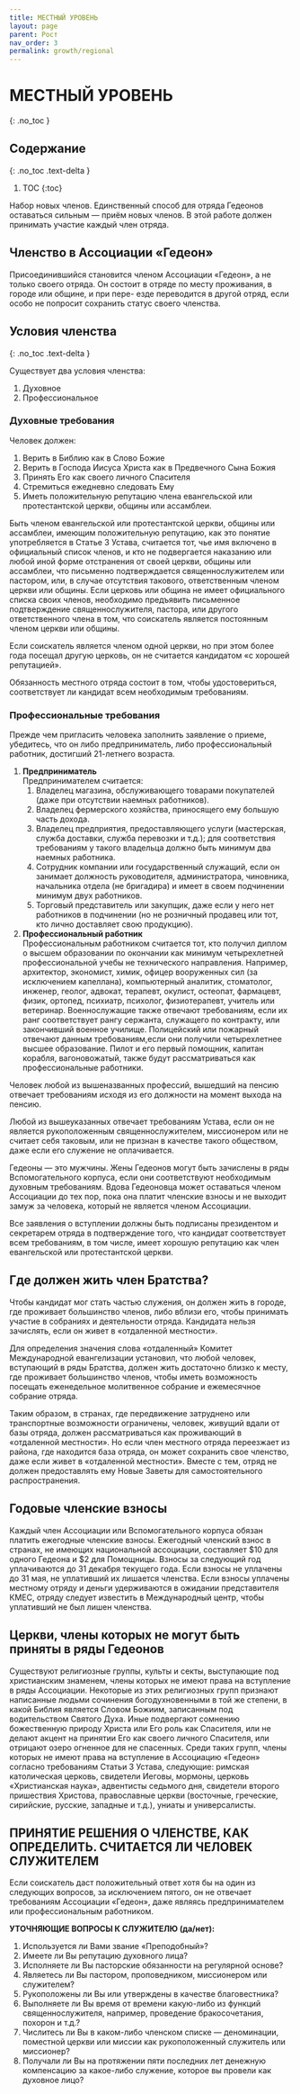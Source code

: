```yaml
---
title: МЕСТНЫЙ УРОВЕНЬ
layout: page
parent: Рост
nav_order: 3
permalink: growth/regional
---
```


# МЕСТНЫЙ УРОВЕНЬ
{: .no_toc }

## Содержание
{: .no_toc .text-delta }

1. TOC
{:toc}

Набор новых членов. Единственный способ для отряда Гедеонов оставаться сильным — приём новых членов.
В этой работе должен принимать участие каждый член отряда.

## Членство в Ассоциации «Гедеон»

Присоединившийся становится членом Ассоциации «Гедеон», а не только своего
отряда. Он состоит в отряде по месту проживания, в городе или общине, и при пере-
езде переводится в другой отряд, если особо не попросит сохранить статус своего
членства.

## Условия членства
{: .no_toc .text-delta }

Существует два условия членства:
1. Духовное
2. Профессиональное

### Духовные требования
Человек должен:
1. Верить в Библию как в Слово Божие
2. Верить в Господа Иисуса Христа как в Предвечного Сына Божия
3. Принять Его как своего личного Спасителя
4. Стремиться ежедневно следовать Ему
5. Иметь положительную репутацию члена евангельской или протестантской церкви, общины или ассамблеи.

Быть членом евангельской или протестантской церкви, общины или ассамблеи,
имеющим положительную репутацию, как это понятие употребляется в Статье 3 Устава,
считается тот, чье имя включено в официальный список членов, и кто не подвергается
наказанию или любой иной форме отстранения от своей церкви, общины или
ассамблеи, что письменно подтверждается священнослужителем или пастором, или,
в случае отсутствия такового, ответственным членом церкви или общины. Если церковь
или община не имеет официального списка своих членов, необходимо предъявить
письменное подтверждение священнослужителя, пастора, или другого ответственного
члена в том, что соискатель является постоянным членом церкви или общины.

Если соискатель является членом одной церкви, но при этом более года посещал
другую церковь, он не считается кандидатом «с хорошей репутацией».

Обязанность местного отряда состоит в том, чтобы удостовериться, соответствует
ли кандидат всем необходимым требованиям.

### Профессиональные требования

Прежде чем пригласить человека заполнить заявление о приеме, убедитесь, что он
либо предприниматель, либо профессиональный работник, достигший 21-летнего
возраста.
1. **Предприниматель**  
    Предпринимателем считается:
    1. Владелец магазина, обслуживающего товарами покупателей (даже при отсутствии
        наемных работников).
    2. Владелец фермерского хозяйства, приносящего ему большую часть дохода.
    3. Владелец предприятия, предоставляющего услуги (мастерская, служба доставки,
        служба перевозки и т.д.); для соответствия требованиям у такого владельца
        должно быть минимум два наемных работника.
    4. Сотрудник компании или государственный служащий, если он занимает должность
        руководителя, администратора, чиновника, начальника отдела (не бригадира)
        и имеет в своем подчинении минимум двух работников.
    5. Торговый представитель или закупщик, даже если у него нет работников в
        подчинении (но не розничный продавец или тот, кто лично доставляет свою продукцию).
2. **Профессиональный работник**  
    Профессиональным работником считается тот, кто получил диплом о высшем образовании
    по окончании как минимум четырехлетней профессиональной учебы не технического
    направления. Например, архитектор, экономист, химик, офицер вооруженных сил
    (за исключением капеллана), компьютерный аналитик, стоматолог, инженер, геолог,
    адвокат, терапевт, окулист, остеопат, фармацевт, физик, ортопед, психиатр, психолог,
    физиотерапевт, учитель или ветеринар. Военнослужащие также отвечают требованиям,
    если их ранг соответствует рангу сержанта, служащего по контракту, или закончивший
    военное училище. Полицейский или пожарный отвечают данным требованиям,если они
    получили четырехлетнее высшее образование. Пилот и его первый помощник,
    капитан корабля, вагоновожатый, также будут рассматриваться как профессиональные
    работники.

Человек любой из вышеназванных профессий, вышедший на пенсию отвечает
требованиям исходя из его должности на момент выхода на пенсию.

Любой из вышеуказанных отвечает требованиям Устава, если он не является рукоположенным
священнослужителем, миссионером или не считает себя таковым, или не
признан в качестве такого обществом, даже если его служение не оплачивается.

Гедеоны — это мужчины. Жены Гедеонов могут быть зачислены в ряды Вспомогательного корпуса,
если они соответствуют необходимым духовным требованиям. Вдова Гедеоновца может оставаться
членом Ассоциации до тех пор, пока она платит
членские взносы и не выходит замуж за человека, который не является членом
Ассоциации.

Все заявления о вступлении должны быть подписаны президентом и секретарем отряда в
подтверждение того, что кандидат соответствует всем требованиям, в том числе,
имеет хорошую репутацию как член евангельской или протестантской церкви.

## Где должен жить член Братства?

Чтобы кандидат мог стать частью служения, он должен жить в городе, где проживает
большинство членов, либо вблизи его, чтобы принимать участие в собраниях и деятельности
отряда. Кандидата нельзя зачислять, если он живет в «отдаленной
местности».

Для определения значения слова «отдаленный» Комитет Международной евангелизации установил,
что любой человек, вступающий в ряды Братства, должен жить достаточно близко к месту,
где проживает большинство членов, чтобы иметь возможность
посещать еженедельное молитвенное собрание и ежемесячное собрание отряда.

Таким образом, в странах, где передвижение затруднено или транспортные возможности
ограничены, человек, живущий вдали от базы отряда, должен рассматриваться
как проживающий в «отдаленной местности». Но если член местного отряда переезжает из
района, где находится база отряда, он может сохранить свое членство, даже
если живет в «отдаленной местности». Вместе с тем, отряд не должен предоставлять
ему Новые Заветы для самостоятельного распространения.

## Годовые членские взносы

Каждый член Ассоциации или Вспомогательного корпуса обязан платить ежегодные членские
взносы. Ежегодный членский взнос в странах, не имеющих национальной ассоциации,
составляет $10 для одного Гедеона и $2 для Помощницы. Взносы за
следующий год уплачиваются до 31 декабря текущего года. Если взносы не уплачены
до 31 мая, не уплативший их лишается членства. Если взносы уплачены
местному отряду и деньги удерживаются в ожидании представителя КМЕС, отряду
следует известить в Международный центр, чтобы уплативший не был лишен членства.

## Церкви, члены которых не могут быть приняты в ряды Гедеонов

Существуют религиозные группы, культы и секты, выступающие под христианским знаменем,
члены которых не имеют права на вступление в ряды Ассоциации.
Некоторые из этих религиозных групп признают написанные людьми сочинения
богодухновенными в той же степени, в какой Библия является Словом Божиим,
записанным под водительством Святого Духа. Иные подвергают сомнению божественную
природу Христа или Его роль как Спасителя, или не делают акцент на принятии Его
как своего личного Спасителя, или отрицают озеро огненное для не спасенных. Среди
таких групп, члены которых не имеют права на вступление в Ассоциацию «Гедеон»
согласно требованиям Статьи 3 Устава, следующие: римская католическая церковь,
свидетели Иеговы, мормоны, церковь «Христианская наука», адвентисты седьмого дня,
свидетели второго пришествия Христова, православные церкви (восточные, греческие,
сирийские, русские, западные и т.д.), униаты и универсалисты.

## ПРИНЯТИЕ РЕШЕНИЯ О ЧЛЕНСТВЕ, КАК ОПРЕДЕЛИТЬ. СЧИТАЕТСЯ ЛИ ЧЕЛОВЕК СЛУЖИТЕЛЕМ

Если соискатель даст положительный ответ хотя бы на один из следующих вопросов,
за исключением пятого, он не отвечает требованиям Ассоциации «Гедеон»,
даже являясь предпринимателем или профессиональным работником.

**УТОЧНЯЮЩИЕ ВОПРОСЫ К СЛУЖИТЕЛЮ (да/нет):**

1. Используется ли Вами звание «Преподобный»?
2. Имеете ли Вы репутацию духовного лица?
3. Исполняете ли Вы пасторские обязанности на регулярной основе?
4. Являетесь ли Вы пастором, проповедником, миссионером или служителем?
5. Рукоположены ли Вы или утверждены в качестве благовестника?
6. Выполняете ли Вы время от времени какую-либо из функций священнослужителя,
    например, проведение бракосочетания, похорон и т.д.?
7. Числитесь ли Вы в каком-либо членском списке — деноминации, поместной церкви
    или миссии как рукоположенный служитель или миссионер?
8. Получали ли Вы на протяжении пяти последних лет денежную компенсацию за
    какое-либо служение, которое вы провели как духовное лицо?
